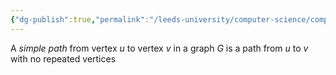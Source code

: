 ```yaml
---
{"dg-publish":true,"permalink":"/leeds-university/computer-science/compulsory-modules/discrete-mathematics/3-graph-theory/definitions/simple-path/","tags":["Definition"]}
---
```


A *simple path* from vertex $u$ to vertex $v$ in a graph $G$ is a path from $u$ to $v$ with no repeated vertices